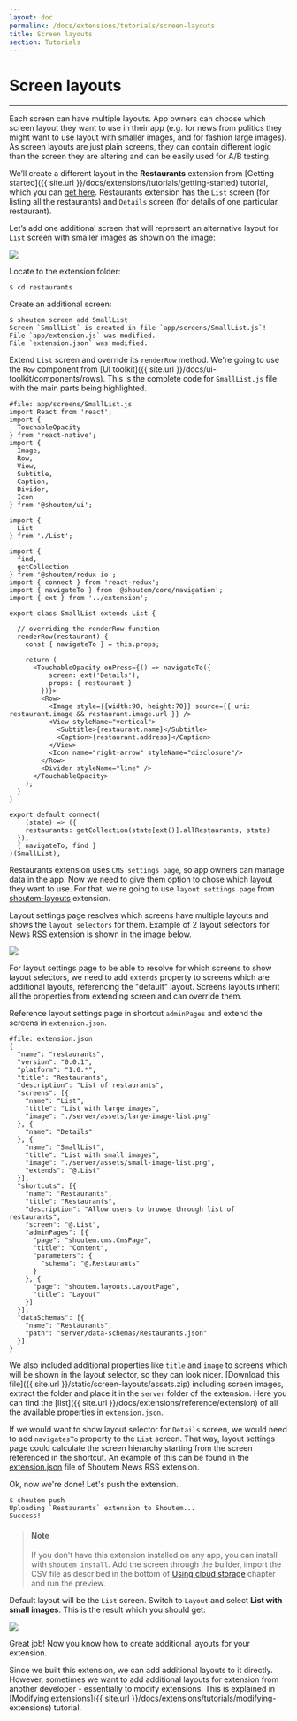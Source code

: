 ```yaml
---
layout: doc
permalink: /docs/extensions/tutorials/screen-layouts
title: Screen layouts
section: Tutorials
---
```


# Screen layouts
<hr />

Each screen can have multiple layouts. App owners can choose which screen layout they want to use in their app (e.g. for news from politics they might want to use layout with smaller images, and for fashion large images). As screen layouts are just plain screens, they can contain different logic than the screen they are altering and can be easily used for A/B testing.

We’ll create a different layout in the **Restaurants** extension from [Getting started]({{ site.url }}/docs/extensions/tutorials/getting-started) tutorial, which you can [get here](https://github.com/shoutem/extension-examples/tree/master/restaurants-getting-started). Restaurants extension has the `List` screen (for listing all the restaurants) and `Details` screen (for details of one particular restaurant).

Let’s add one additional screen that will represent an alternative layout for `List` screen with smaller images as shown on the image:

<p class="image">
<img src='{{ site.url }}/img/tutorials/screen-layouts/list-small.png'/>
</p>

Locate to the extension folder:

```ShellSession
$ cd restaurants
```

Create an additional screen:

```ShellSession
$ shoutem screen add SmallList
Screen `SmallList` is created in file `app/screens/SmallList.js`!
File `app/extension.js` was modified.
File `extension.json` was modified.
```

Extend `List` screen and override its `renderRow` method. We're going to use the `Row` component from [UI toolkit]({{ site.url }}/docs/ui-toolkit/components/rows). This is the complete code for `SmallList.js` file with the main parts being highlighted.

```javascript{15-17,27-50}
#file: app/screens/SmallList.js
import React from 'react';
import {
  TouchableOpacity
} from 'react-native';
import {
  Image,
  Row,
  View,
  Subtitle,
  Caption,
  Divider,
  Icon
} from '@shoutem/ui';

import {
  List
} from './List';

import {
  find,
  getCollection
} from '@shoutem/redux-io';
import { connect } from 'react-redux';
import { navigateTo } from '@shoutem/core/navigation';
import { ext } from '../extension';

export class SmallList extends List {

  // overriding the renderRow function
  renderRow(restaurant) {
    const { navigateTo } = this.props;

    return (
      <TouchableOpacity onPress={() => navigateTo({
          screen: ext('Details'),
          props: { restaurant }
        })}>
        <Row>
          <Image style={{width:90, height:70}} source={{ uri: restaurant.image && restaurant.image.url }} />
          <View styleName="vertical">
            <Subtitle>{restaurant.name}</Subtitle>
            <Caption>{restaurant.address}</Caption>
          </View>
          <Icon name="right-arrow" styleName="disclosure"/>
        </Row>
        <Divider styleName="line" />
      </TouchableOpacity>
    );
  }
}

export default connect(
    (state) => ({
    restaurants: getCollection(state[ext()].allRestaurants, state)
  }),
  { navigateTo, find }
)(SmallList);
```

Restaurants extension uses `CMS settings page`, so app owners can manage data in the app. Now we need to give them option to chose which layout they want to use. For that, we're going to use `layout settings page` from [shoutem-layouts](https://github.com/shoutem/extensions/tree/master/shoutem-layouts) extension.

Layout settings page resolves which screens have multiple layouts and shows the `layout selectors` for them. Example of 2 layout selectors for News RSS extension is shown in the image below.

<p class="image">
<img src='{{ site.url }}/img/tutorials/screen-layouts/news-rss-layouts.png'/>
</p>

For layout settings page to be able to resolve for which screens to show layout selectors, we need to add `extends` property to screens which are additional layouts, referencing the "default" layout. Screens layouts inherit all the properties from extending screen and can override them.

Reference layout settings page in shortcut `adminPages` and extend the screens in `extension.json`.

```JSON{9-10,15-17,30-33}
#file: extension.json
{
  "name": "restaurants",
  "version": "0.0.1",
  "platform": "1.0.*",
  "title": "Restaurants",
  "description": "List of restaurants",
  "screens": [{
    "name": "List",
    "title": "List with large images",
    "image": "./server/assets/large-image-list.png"
  }, {
    "name": "Details"
  }, {
    "name": "SmallList",
    "title": "List with small images",
    "image": "./server/assets/small-image-list.png",
    "extends": "@.List"
  }],
  "shortcuts": [{
    "name": "Restaurants",
    "title": "Restaurants",
    "description": "Allow users to browse through list of restaurants",
    "screen": "@.List",
    "adminPages": [{
      "page": "shoutem.cms.CmsPage",
      "title": "Content",
      "parameters": {
        "schema": "@.Restaurants"
      }
    }, {
      "page": "shoutem.layouts.LayoutPage",
      "title": "Layout"
    }]
  }],
  "dataSchemas": [{
    "name": "Restaurants",
    "path": "server/data-schemas/Restaurants.json"
  }]
}
```

We also included additional properties like `title` and `image` to screens which will be shown in the layout selector, so they can look nicer. [Download this file]({{ site.url }}/static/screen-layouts/assets.zip) including screen images, extract the folder and place it in the `server` folder of the extension. Here you can find the [list]({{ site.url }}/docs/extensions/reference/extension) of all the available properties in `extension.json`. 

If we would want to show layout selector for `Details` screen, we would need to add `navigatesTo` property to the `List` screen. That way, layout settings page could calculate the screen hierarchy starting from the screen referenced in the shortcut. An example of this can be found in the [extension.json](https://github.com/shoutem/extensions/blob/master/shoutem-rss-news/extension.json) file of Shoutem News RSS extension.

Ok, now we're done! Let's push the extension.

```ShellSession
$ shoutem push
Uploading `Restaurants` extension to Shoutem...
Success!
```

> #### Note
> If you don't have this extension installed on any app, you can install with `shoutem install`. Add the screen through the builder, import the CSV file as described in the bottom of [Using cloud storage](/docs/extensions/my-first-extension/using-cloud-storage) chapter and run the preview.

Default layout will be the `List` screen. Switch to `Layout` and select **List with small images**. This is the result which you should get:

<p class="image">
<img src='{{ site.url }}/img/tutorials/screen-layouts/restaurants-small-list.png'/>
</p>

Great job! Now you know how to create additional layouts for your extension.

Since we built this extension, we can add additional layouts to it directly. However, sometimes we want to add additional layouts for extension from another developer - essentially to modify extensions. This is explained in [Modifying extensions]({{ site.url }}/docs/extensions/tutorials/modifying-extensions) tutorial.
